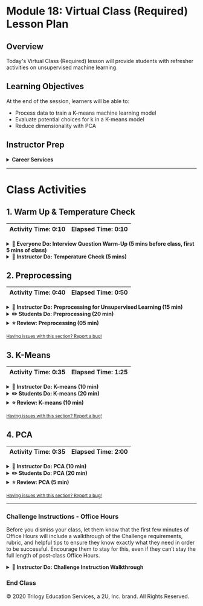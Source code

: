 # Module 18: Virtual Class (Required) Lesson Plan

## Overview

Today's Virtual Class (Required) lesson will provide students with refresher activities on unsupervised machine learning.

## Learning Objectives

At the end of the session, learners will be able to:

* Process data to train a K-means machine learning model
* Evaluate potential choices for k in a K-means model
* Reduce dimensionality with PCA

## Instructor Prep

<details>
    <summary><strong>Career Services</strong></summary>

    Just a reminder that each week students receive a Career Connection in their course of work that ties to what academic content is being consumed. This Career Connection relates this week's material to a professional setting, encourages students to complete certain Career Services tasks, and provides technical interviewing questions, where applicable, that the student can work through.

    Encourage students to work through this material and if you'd like more information on Career Services, please check out the Career Services [resource page](http://bit.ly/DataVizCS) for Data Analytics and Visualization.

</details>


- - -

# Class Activities

## 1. Warm Up & Temperature Check

| Activity Time: 0:10 | Elapsed Time: 0:10 |
|---------------------|--------------------|

<details>
  <summary><strong> 🎉 Everyone Do: Interview Question Warm-Up (5 mins before class, first 5 mins of class)</strong></summary>

Open the [slideshow](https://docs.google.com/presentation/d/1UEx_1Hplpu7MHY055FmLlAGd_fCqoVH7V6NwlP16dTA/edit#slide=id.g7c8f150795_0_2812) for today's class and begin the weekly presentation with the first slide. The first slide displays an interview question that a student may encounter based on the content of this week's content.

**This week's question:** What are some possible use cases for unsupervised machine learning models?

Allow the question to be on the screen 5 mins prior to the start of class as students join the session. Allow the class 1 minute at the start of class to review, then you will ask for a student to volunteer their answer to the question. Follow up with students and ask what examples they came up with. If students don't mention anomaly detection or customer segmentation, bring them up as examples before moving on.

</details>

<details>
    <summary><strong> 📣 Instructor Do: Temperature Check (5 mins)</strong></summary>

Today's session will have students perform a clustering analysis on Boston Marathon data. As such, there will be no formal poll of specific areas from the asynchronous content. Instead, take this time to have an open-ended discussion with students about clustering algorithms and unsupervised learning.

</details>

## 2. Preprocessing

| Activity Time:  0:40 |  Elapsed Time: 0:50  |
|----------------------|----------------------|

<details>
    <summary><strong> 📣 Instructor Do: Preprocessing for Unsupervised Learning (15 min)</strong></summary>

**Files:**

* [chicago_marathon_2018.csv](01-Ins_Preprocessing/Resources/chicago_marathon_2018.csv)

* [ChicagoMarathonPreprocessing.ipynb](01-Ins_Preprocessing/Solved/ChicagoMarathonPreprocessing.ipynb)

Let students know that today's session will be a guided project, using unsupervised learning on a dataset of finishers of the 2019 Boston Marathon. Tell students to imagine they've been contacted by a new sneaker start-up that wants to segment the marathon runner market. Students will use the data to first create data driven age categories of runners, and then also categorize runners further by their pace.

Since unsupervised learning is a hefty subject, you will be demonstrating similar techniques on a simpler Chicago marathon data set.

Open [ChicagoMarathonPreprocessing.ipynb](01-Ins_Preprocessing/Solved/ChicagoMarathonPreprocessing.ipynb) and step through each cell with students.

After loading in the data, point out that the data needs to be processed before any machine learning algorithm can use it. For example, the division values need to be converted from strings, the `half` and `finish` columns need to be converted to timedeltas, and we might want to extract the country information from each runner's name.

Remind students that the following code uses regular expressions to extract the country. By using `value_counts()`, we can see that there are 111 countries.

```python
df['country'] = df['name'].str.extract('\((.{3})\)')
df.head()
```

We'll take the top five countries, and label everything else as other.

```python
df['country'] = df['country'].apply(lambda x: x if x in ('USA', 'MEX', 'GBR', 'CHN', 'CAN') else 'Other')
```

Point out to students that the following code first converts `half` and `finish` to timedeltas, and then converts them to seconds.

```python
df[['half','finish']] = df[['half','finish']].apply(pd.to_timedelta).apply(lambda x: x.dt.total_seconds())
```

`division` and `country` still need to be converted to numerical values. Here, we are using the `LabelEncoder` from sci-kit learn.

```python
X = df[['half','finish', 'division', 'country']].copy()
X['division'] = LabelEncoder().fit_transform(X['division'])
X['country'] = LabelEncoder().fit_transform(X['country'])
X = X.dropna()
X.head()
```

Finally, take a moment to explain how clustering algorithms are very sensitive to how the data is scaled, so we want to make sure every feature is in the same range. For the final step of our preprocessing here, we'll use `MinMaxScaler()`

```python
X_scaled = MinMaxScaler().fit_transform(X)
```

Answer any questions students have before moving on.

</details>

<details>
    <summary><strong> ✏️ Students Do: Preprocessing (20 min)</strong></summary>

* **File:**

  * [marathon_results_2019.csv](02-Stu_Preprocessing/Resources/marathon_results_2019.csv)

  * [BostonMarathonPreprocessingUnsolved.ipynb](02-Stu_Preprocessing/Unsolved/BostonMarathonPreprocessingUnsolved.ipynb)

* **Instructions:**

  * [README.md](02-Stu_Preprocessing/README.md)

Inform students that their dataset will require slightly more preprocessing.

</details>

<details>
    <summary><strong> ⭐ Review: Preprocessing (05 min)</strong></summary>

Open [BostonMarathonPreprocessing.ipynb](02-Stu_Preprocessing/Unsolved/BostonMarathonPreprocessingUnsolved.ipynb) and step through each cell with students.

Point out that the following code converts the time stamps into seconds in two steps.
```python
time_columns = ['5K', '10K', '15K', '20K', 'Half','25K', '30K', '35K', '40K', 'Pace', 'Official Time']
df[time_columns] = df[time_columns].apply(pd.to_timedelta)

df[time_columns] = df[time_columns].apply(lambda x: x.dt.total_seconds())
```

In the step where only non-zero split time rows are kept, show students that there are multiple ways to take only non-zero rows
```python
df = df[
    (df['5K'] != 0) &
    (df['10K'] != 0) &
    (df['15K'] != 0) &
    (df['20K'] != 0) &
    (df['Half'] != 0) &
    (df['25K'] != 0) &
    (df['30K'] != 0) &
    (df['35K'] != 0) &
    (df['40K'] != 0)
]

# A more concise method
#df = df[~(df == 0).any(axis=1)]
```

The `M/F` column is a string, and so needs to be converted to integers with `LabelEncoder`.
```python
df['M/F'] = LabelEncoder().fit_transform(df['M/F'])
```

`Age` may have come in as a string, so to be sure it's a numeric value, we convert it with `to_numeric`.
```python
df['Age'] = pd.to_numeric(df['Age'])
```

Point out that part of preprocessing is doing EDA. For example, we expect that `Pace` is perfectly correlated to `Official Time`, since it's just the final time divided by the length of the marathon, but we should always check our assumptions first. A scatter plot is a quick way to see if these two features are correlated.
```python
df.plot(kind='scatter', x='Pace', y='Official Time')
```

Now we can subset our training set.
```python
X = df.drop('Pace', axis=1)
```

Finally, before we can perform a K-means algorithm, we need to scale our data. Once again, we'll use `MinMaxScaler`.
```python
X_scaled = MinMaxScaler().fit_transform(X)
```

Answer any questions students have before moving on.

</details>

<sub>[Having issues with this section? Report a bug!](https://bit.ly/2X9FpwY)</sub>

## 3. K-Means

| Activity Time:  0:35 |  Elapsed Time: 1:25  |
|----------------------|----------------------|

<details>
    <summary><strong> 📣 Instructor Do: K-means (10 min)</strong></summary>

**Files:**

* [chicago_marathon_2018.csv](03-Ins_KMeans/Resources/chicago_marathon_2018.csv)

* [ChicagoMarathonKMeans.ipynb](03-Ins_KMeans/Solved/ChicagoMarathonKMeans.ipynb)

Either open [ChicagoMarathonKMeans.ipynb](03-Ins_KMeans/Solved/ChicagoMarathonKMeans.ipynb) or work from the previous notebook, using [ChicagoMarathonPreprocessing.ipynb](01-Ins_Preprocessing/Solved/ChicagoMarathonPreprocessing.ipynb) as a guide.

Explain that the "_k_" in k-means is specifying the number of clusters to find in the data, and that the k-means algorithm will look for exactly as many clusters as we tell it to find, even if that doesn't make sense. If we don't know how many clusters we want to look for, we can try many values of _k_ and make an educated guess about the best value. One way to do that is to print the _inertia_ of each model on a line chart, and pick the point where the graph makes an "elbow".

The code to implement this is the following:

```
sse = {}
K = range(1, 10)
for k in K:
    kmeanmodel = KMeans(n_clusters=k).fit(X_scaled)
    sse[k]= kmeanmodel.inertia_

# Plot
plt.plot(list(sse.keys()), list(sse.values()))
plt.xlabel('k')
plt.ylabel('SSE')
plt.title('Elbow Method')
plt.show()
```

From this image, 3 or 4 clusters seem to be appropriate. We'll use 3 to start with. (Feel free to run through the code again, changing k to 4)

```python
model = KMeans(n_clusters=3, random_state=42).fit(X_scaled)
```

With a fit model, we can predict values.

```python
y_pred = model.predict(X_scaled)
```

To continue the analysis, we need to add the calculated clusters to our original dataframe.

```
df_y = pd.DataFrame(y_pred, columns=['Cluster'])
combined = df.join(df_y, how='inner')
combined.head()
```

One thing we can check is how the finish times are spread across the groups.

```python
combined.boxplot(['finish'], by=['Cluster'])
```

Two of the clusters seem to be fairly similar.

Finally, we can view the median finish times by division for each cluster.

```
combined[combined['Cluster'] == 0].groupby('division').median()['finish'].plot()
combined[combined['Cluster'] == 1].groupby('division').median()['finish'].plot()
combined[combined['Cluster'] == 2].groupby('division').median()['finish'].plot()
```

Again, we have similar results from two clusters. However, we get better results than if we just used `k = 2` (feel free to demonstrate this to students). Tell students we might get better results in the next activity, where we bring in PCA.

Answer any questions before moving on to the next activity.

</details>

<details>
    <summary><strong> ✏️ Students Do: K-means (20 min)</strong></summary>

* **File:**

  * [marathon_results_2019.csv](04-Stu_KMeans/Resources/marathon_results_2019.csv)

  * [BostonMarathonKMeansUnsolved.ipynb](04-Stu_KMeans/Unsolved/BostonMarathonKMeansUnsolved.ipynb)

* **Instructions:**

  * [README.md](04-Stu_KMeans/README.md)

</details>

<details>
    <summary><strong> ⭐ Review: K-means (10 min)</strong></summary>

Open [BostonMarathonKMeans.ipynb](04-Stu_KMeans/Unsolved/BostonMarathonKMeansUnsolved.ipynb) and scroll down to cell 12. Run the cell and go over the graph with students
```python
sse = {}
K = range(1,10)
for k in K:
    kmeanmodel = KMeans(n_clusters=k).fit(X_scaled)
    sse[k]= kmeanmodel.inertia_

# Plot
plt.plot(list(sse.keys()), list(sse.values()))
plt.xlabel('k')
plt.ylabel('SSE')
plt.title('Elbow Method')
plt.show()
```

Point out that `k=3` seems to be a good choice here.

```python
model = KMeans(n_clusters=3, random_state=42).fit(X_scaled)
```

With a fit model, predict the values, and add the predicted clusters to the original dataframe

```python
y_pred = model.predict(X_scaled)
```

```python
df_y = pd.DataFrame(y_pred, columns=['Cluster'])
combined = df.join(df_y, how='inner')
combined.head()
```

Go over the box plots of `Official Time` by `Cluster`, and point out that there is fairly clear division between the clusters, but we might be able to do even better by converting the ages into age groups.

```python
combined.boxplot(['Official Time'], by=['Cluster'])
```

Print out the summary statistics of ages by sex and predicted cluster.

```python
combined.groupby(['M/F','Cluster']).describe()['Age']
```

Tell students that we can use this data to create age break points, especially at the medians, but since the medians take on a relatively narrow range, we can also take the lowest 1st quartile and highest 3rd quartile as breakpoints as well.

We'll make a function with nested `elif`s and then apply them to the data frame.

```python
def age_group(gender, age):
    if gender == 0:
        if age < 29:
            return 0
        elif age < 36:
            return 1
        elif age < 41:
            return 2
        elif age < 45:
            return 3
        elif age < 51:
            return 4
        else:
            return 5
    if gender == 1:
        if age < 33:
            return 0
        elif age < 40:
            return 1
        elif age < 48:
            return 2
        elif age < 53:
            return 3
        elif age < 60:
            return 4
        else:
            return 5
```

Point out that this step could still be considered preprocessing, even though we're using a machine learning algorithm.

Answer any questions before moving on to the next activity.

</details>

<sub>[Having issues with this section? Report a bug!](https://bit.ly/2zOdWsG)</sub>

## 4. PCA 

| Activity Time:  0:35 |  Elapsed Time: 2:00  |
|----------------------|----------------------|

<details>
    <summary><strong> 📣 Instructor Do: PCA (10 min)</strong></summary>

**Files:**

* [chicago_marathon_2018.csv](05-Ins_PCA/Resources/chicago_marathon_2018.csv)

* [ChicagoMarathonPCA.ipynb](05-Ins_PCA/Solved/ChicagoMarathonPCA.ipynb)

Once again, either continue from the previous notebook, or open [ChicagoMarathonPCA.ipynb](05-Ins_PCA/Solved/ChicagoMarathonPCA.ipynb) and step through the code with students.

Point out in cell 5 that the code to convert less represented countries to `'Other'` is commented out. This is because PCA will help reduce the noise from having many more values.

We'll use `PCA` to reduce the number of components to 2

```python
pca = PCA(n_components=2)
pca.fit(X_scaled)
print(pca.explained_variance_ratio_)

X_pca = pca.transform(X_scaled)
```

Point out that like other sci-kit learn preprocessing tools, PCA uses the fit -> transform paradigm. PCA needs to fit to the data to determine its internal parameters, and after it does, it can transform a given dataset.

Note that even though there is some heavy duty math going on in the background, we don't need to calculate it because sci-kit learn has done all the hard work! Tell students that behind the scenes, PCA just used the eigenvalues and eigenvectors to create new features that more compactly describe the data. In fact, our first component accounts for 65% of the variance, and our second component accounts for 21% of the variance.

We can plot the data points on their new axes as a scatter plot

```python
df_pca = pd.DataFrame(X_pca, columns=['principal component 1','principal component 2'])
```

```python
df_pca.hvplot.scatter(
    x="principal component 1",
    y="principal component 2"
)
```

And once again, we run a k-means algorithm, using the elbow method to determine the best value for `k`.

```python
sse = {}
K = range(1, 10)
for k in K:
    kmeanmodel = KMeans(n_clusters=k).fit(X_pca)
    sse[k]= kmeanmodel.inertia_

# Plot
plt.plot(list(sse.keys()), list(sse.values()))
plt.xlabel('k')
plt.ylabel('SSE')
plt.title('Elbow Method')
plt.show()
```

Here, the elbow is more pronounced at `k=2`, so we'll look for only two clusters this time.

```python
model = KMeans(n_clusters=2, random_state=42).fit(X_scaled)
```

```python
y_pred = model.predict(X_scaled)
```

We can also redo the scatter plot, but coloring each point with what cluster it ended up in.

```python
# Add predicted values to df_pca and replot the scatter plot of the PCA components, coloring by predicted cluster
df_pca["cluster"] = y_pred
df_pca.hvplot.scatter(
    x="principal component 1",
    y="principal component 2",
    by="cluster"
)
```

Similar to before, we attach the predicted cluster back onto the dataframe, and print out the median finishing values

```python
df_y = pd.DataFrame(y_pred, columns=['Cluster'])
combined = df.join(df_y, how='inner')
```

```python
combined[combined['Cluster'] == 0].groupby('division').median()['finish'].plot()
combined[combined['Cluster'] == 1].groupby('division').median()['finish'].plot()
```

Answer any questions before moving on to the next activity.

</details>

<details>
    <summary><strong> ✏️ Students Do: PCA (20 min)</strong></summary>

* **File:**

  * [marathon_results_2019.csv](06-Stu_PCA/Resources/marathon_results_2019.csv)

  * [BostonMarathonPCAUnsolved.ipynb](06-Stu_PCA/Unsolved/BostonMarathonPCAUnsolved.ipynb)

* **Instructions:**

  * [README.md](06-Stu_PCA/README.md)

</details>

<details>
    <summary><strong> ⭐ Review: PCA (5 min)</strong></summary>


Once again, either continue from the previous notebook, or open [ChicagoMarathonPCA.ipynb](05-Ins_PCA/Solved/ChicagoMarathonPCA.ipynb) and step through the code with students.

Starting at cell 20, point out that we need to reproduce many steps, but we can just copy and paste the appropriate code. Tell students that it's still a good idea to keep all the previous code, because then the analysis can be reproduced in the final output. Inform students that many times, interviews will have a take-home project, and they will need to turn in an analysis like this for the interview.

We create a new training set, this time dropping `Age` as well, since we have our data-driven age groups.

```python
X = df.drop(['Age','Pace'], axis=1)
```

Again, we need to scale our dataset

```python
X_scaled = MinMaxScaler().fit_transform(X)
```

Using PCA, we reduce the number of components to 2

```python
pca = PCA(n_components=2)
pca.fit(X_scaled)
print(pca.explained_variance_ratio_)

X_pca = pca.transform(X_scaled)
```

We plot the new scatter plot by PCA components

```python
df_pca = pd.DataFrame(X_pca, columns=['principal component 1','principal component 2'])
df_pca.hvplot.scatter(
    x="principal component 1",
    y="principal component 2"
)
```

It looks like 2 clusters might make sense, but we'll stick with the elbow method.

```
sse = {}
K = range(1,10)
for k in K:
    kmeanmodel = KMeans(n_clusters=k).fit(X_pca)
    sse[k]= kmeanmodel.inertia_

# Plot
plt.plot(list(sse.keys()), list(sse.values()))
plt.xlabel('k')
plt.ylabel('SSE')
plt.title('Elbow Method')
plt.show()
```

This time we'll try 4 clusters.

```python
model = KMeans(n_clusters=4, random_state=42).fit(X_pca)
```

```python
y_pred = model.fit_predict(X_pca)
```

Plot the PCA scatterplot again, this time with points colored by predicted cluster

```python
df_pca["cluster"] = y_pred
df_pca.hvplot.scatter(
    x="principal component 1",
    y="principal component 2",
    by="cluster"
)
```

After attaching the predicted cluster to the original dataset, print out the boxplot of `Pace` broken down by `M/F` and `Cluster`, as well as the summary statistics. Note that in each gender, there are two clusters that overlap strongly. Ask students what breakdowns they came up with for `Pace`. Tell students that there's no one correct answer, and interpretation of results like this often requires doing the best we can from what the data gives us.

Answer any questions that students may have.

</details>

<sub>[Having issues with this section? Report a bug!](https://bit.ly/3bLuNcP)</sub>

- - -

### Challenge Instructions - Office Hours

Before you dismiss your class, let them know that the first few minutes of Office Hours will include a walkthrough of the Challenge requirements, rubric, and helpful tips to ensure they know exactly what they need in order to be successful. Encourage them to stay for this, even if they can’t stay the full length of post-class Office Hours.

<details>
  <summary><strong> 📣 Instructor Do: Challenge Instruction Walkthrough</strong></summary>

Open the Challenge in Canvas and go through the high-level instructions and requirements with your class. Be sure to check for understanding.

Open the Rubric in Canvas and go through the Mastery column with your class and show how it maps back to the requirements for each deliverable. Be sure to check for understanding.

Let them know that this challenge has **four deliverables**. For the first three, they'll preprocess the data set using Pandas, reduce the dimensions to three principal components using PCA, predict clusters using the K-means algorithm, create an elbow curve to find the best value for K. For the last deliverable, they'll create a 3D-scatter plot using Plotly Express, create a 2D scatter plot using Holoviews, and create a table with tradable cryptocurrencies for their results.

The first deliverable, **Deliverable 1: Preprocessing the Data for PCA**, requires the learners to preprocess the cryptocurrency data set in order to perform PCA in Deliverable 2. 

To complete this deliverable, they'll neeed to use Pandas to filter the data, drop null values, drop columns, create variables for text features using the `get_dummies()` method, and standardize the data with `StandardScaler()`.

We have provided the [crypto clustering starter code](../../../../01-Assignments/18-Unsupervised-Learning/Resources/crypto_clustering_starter_code.ipynb) to assist the students with instrucitons to complete this deliverable. 

For the second deliverable, **Deliverable 2: Reducing Data Dimensions Using PCA**, they'll apply the PCA algorithm to reduce the dimensions of the `X` DataFrame they created in Deliverable 1 to three principal components and place these dimensions in a new DataFrame named `pcs_df`. 

The [crypto clustering starter code](../../../../01-Assignments/18-Unsupervised-Learning/Resources/crypto_clustering_starter_code.ipynb) has empty input cells where they'll need to add their code to get the output shown. 

For the third deliverable, **Deliverable 3: Clustering Cryptocurrencies Using K-means**, they'll create an elbow curve using `hvPlot` to find the best value for K from the `pcs_df` DataFrame created in Deliverable 2. Then, they’ll run the K-means algorithm to predict the K clusters for the cryptocurrencies’ data.

Like Deliverable 1 and 2, the students will need to add the code to the input cells to get the output shown in the [crypto clustering starter code](../../../../01-Assignments/18-Unsupervised-Learning/Resources/crypto_clustering_starter_code.ipynb). 

* First, the students will need to create an elbow curve using `hvPlot` to find the best value for K.

* Next, they'll run the K-means algorithm on the the `pcs_df` DataFrame to make predictions of the K clusters for the cryptocurrencies’ data.

* To complete this deliverable, they'll need to create a new DataFrame, `clustered_df`, by concatenating the `crypto_df` and `pcs_df` DataFrames on the same columns. Add then `CoinName` and `Class` columns to the `clustered_df` DataFrame. 

For the last deliverable, **Deliverable 4: Visualizing Cryptocurrencies Results**, the students will be create a 3D scatter plot using Plotly Express and 2D scatter plot using `hvplot`, and create a table with all the current tradable cryptocurrencies using the `hvplot.table()` function.

In the [crypto clustering starter code](../../../../01-Assignments/18-Unsupervised-Learning/Resources/crypto_clustering_starter_code.ipynb) we have provided empty input cells where they'll need to add their code to get the output shown. 

They should be familiar with creating the 3D and 2D scatter plots since these are covered in this module. However, we have provided links to documentation to help them add additional parameters to a Plotly Express 3D scatter plot, and customize a 2D `hvplot` scatter plot.

There are also links to documentation on how to create a table using the `hvplot.table()` function, and use the `MinMaxScaler().fit_transform` method to scale data.  

Encourage your class to begin the Challenge as soon as possible, if they have not already begun, and to use the Learning Assistants channel and pre-scheduled Office Hours with their instructional team for help as they progress through their work. If they feel like they need context to understand documentation or instructions throughout the week, this is where they can get it.

Open the floor to discussion and ensure to answer any questions they may have about the Challenge requirements before moving onto other areas of interest.

</details>

### End Class

© 2020 Trilogy Education Services, a 2U, Inc. brand.  All Rights Reserved.
